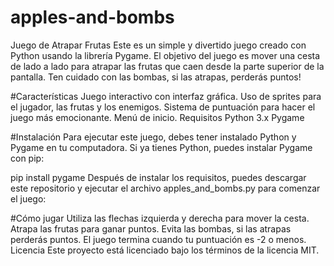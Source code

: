# apples-and-bombs
Juego de Atrapar Frutas
Este es un simple y divertido juego creado con Python usando la librería Pygame. El objetivo del juego es mover una cesta de lado a lado para atrapar las frutas que caen desde la parte superior de la pantalla. Ten cuidado con las bombas, si las atrapas, perderás puntos!

#Características
Juego interactivo con interfaz gráfica.
Uso de sprites para el jugador, las frutas y los enemigos.
Sistema de puntuación para hacer el juego más emocionante.
Menú de inicio.
Requisitos
Python 3.x
Pygame

#Instalación
Para ejecutar este juego, debes tener instalado Python y Pygame en tu computadora. Si ya tienes Python, puedes instalar Pygame con pip:

pip install pygame
Después de instalar los requisitos, puedes descargar este repositorio y ejecutar el archivo apples_and_bombs.py para comenzar el juego:

#Cómo jugar
Utiliza las flechas izquierda y derecha para mover la cesta.
Atrapa las frutas para ganar puntos.
Evita las bombas, si las atrapas perderás puntos.
El juego termina cuando tu puntuación es -2 o menos.
Licencia
Este proyecto está licenciado bajo los términos de la licencia MIT.
